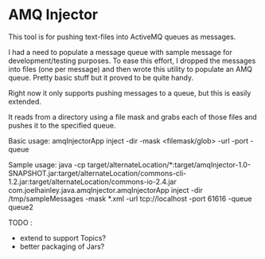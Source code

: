 AMQ Injector
============

This tool is for pushing text-files into ActiveMQ queues as messages. 

I had a need to populate a message queue with sample message for development/testing purposes. To ease this effort, I dropped the messages into files (one per message) and then wrote this utility to populate an AMQ queue. Pretty basic stuff but it proved to be quite handy.

Right now it only supports pushing messages to a queue, but this is easily extended.

It reads from a directory using a file mask and grabs each of those files and pushes it to the specified queue.

Basic usage:
amqInjectorApp inject -dir <directory> -mask <filemask/glob> -url <url to server> -port <port> -queue <queuename>

Sample usage: 
java -cp target/alternateLocation/\*:target/amqInjector-1.0-SNAPSHOT.jar:target/alternateLocation/commons-cli-1.2.jar:target/alternateLocation/commons-io-2.4.jar  com.joelhainley.java.amqInjector.amqInjectorApp inject -dir /tmp/sampleMessages -mask \*.xml -url tcp://localhost -port 61616 -queue queue2


TODO : 
- extend to support Topics?
- better packaging of Jars?
